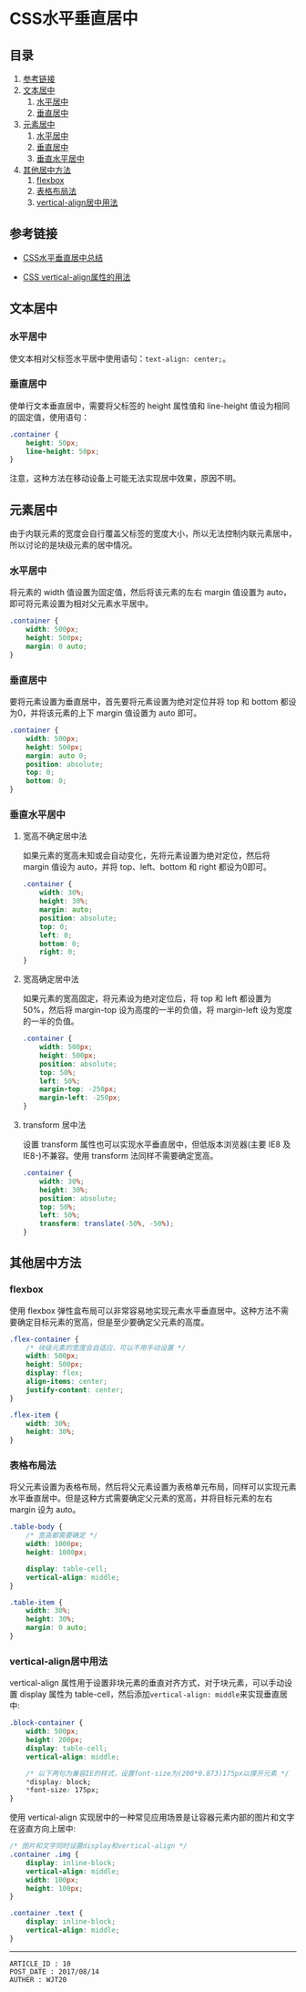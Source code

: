 
# CSS水平垂直居中 #

## 目录 ##

1. [参考链接](#href1)
2. [文本居中](#href2)
    1. [水平居中](#href2-1)
    2. [垂直居中](#href2-2)
3. [元素居中](#href3)
    1. [水平居中](#href3-3)
    2. [垂直居中](#href3-4)
    3. [垂直水平居中](#href3-5)
4. [其他居中方法](#href4)
    1. [flexbox](#href4-6)
    2. [表格布局法](#href4-7)
    3. [vertical-align居中用法](#href4-8)

## <a name="href1">参考链接</a> ##

- [CSS水平垂直居中总结](https://segmentfault.com/a/1190000007765664)

- [CSS vertical-align属性的用法](http://blog.sina.com.cn/s/blog_51048da701018490.html)

## <a name="href2">文本居中</a> ##

### <a name="href2-1">水平居中</a> ###

使文本相对父标签水平居中使用语句：`text-align: center;`。

### <a name="href2-2">垂直居中</a> ###

使单行文本垂直居中，需要将父标签的 height 属性值和 line-height 值设为相同的固定值，使用语句：

```css
.container {
    height: 50px;
    line-height: 50px;
}
```

注意，这种方法在移动设备上可能无法实现居中效果，原因不明。

## <a name="href3">元素居中</a> ##

由于内联元素的宽度会自行覆盖父标签的宽度大小，所以无法控制内联元素居中，所以讨论的是块级元素的居中情况。

### <a name="href3-3">水平居中</a> ###

将元素的 width 值设置为固定值，然后将该元素的左右 margin 值设置为 auto，即可将元素设置为相对父元素水平居中。

```css
.container {
    width: 500px;
    height: 500px;
    margin: 0 auto;
}
```

### <a name="href3-4">垂直居中</a> ###

要将元素设置为垂直居中，首先要将元素设置为绝对定位并将 top 和 bottom 都设为0，并将该元素的上下 margin 值设置为 auto 即可。

```css
.container {
    width: 500px;
    height: 500px;
    margin: auto 0;
    position: absolute;
    top: 0;
    bottom: 0;
}
```

### <a name="href3-5">垂直水平居中</a> ###

1. 宽高不确定居中法

    如果元素的宽高未知或会自动变化，先将元素设置为绝对定位，然后将 margin 值设为 auto，并将 top、left、bottom 和 right 都设为0即可。

    ```css
    .container {
        width: 30%;
        height: 30%;
        margin: auto;
        position: absolute;
        top: 0;
        left: 0;
        bottom: 0;
        right: 0;
    }
    ```

2. 宽高确定居中法

    如果元素的宽高固定，将元素设为绝对定位后，将 top 和 left 都设置为 50%，然后将 margin-top 设为高度的一半的负值，将 margin-left 设为宽度的一半的负值。

    ```css
    .container {
        width: 500px;
        height: 500px;
        position: absolute;
        top: 50%;
        left: 50%;
        margin-top: -250px;
        margin-left: -250px;
    }
    ```

3. transform 居中法

    设置 transform 属性也可以实现水平垂直居中，但低版本浏览器(主要 IE8 及 IE8-)不兼容。使用 transform 法同样不需要确定宽高。

    ```css
    .container {
        width: 30%;
        height: 30%;
        position: absolute;
        top: 50%;
        left: 50%;
        transform: translate(-50%, -50%);
    }
    ```

## <a name="href4">其他居中方法</a> ##

### <a name="href4-6">flexbox</a> ###

使用 flexbox 弹性盒布局可以非常容易地实现元素水平垂直居中。这种方法不需要确定目标元素的宽高，但是至少要确定父元素的高度。

```css
.flex-container {
    /* 块级元素的宽度会自适应，可以不用手动设置 */
    width: 500px;
    height: 500px;
    display: flex;
    align-items: center;
    justify-content: center;
}

.flex-item {
    width: 30%;
    height: 30%;
}
```

### <a name="href4-7">表格布局法</a> ###

将父元素设置为表格布局，然后将父元素设置为表格单元布局，同样可以实现元素水平垂直居中。但是这种方式需要确定父元素的宽高，并将目标元素的左右 margin 设为 auto。

```css
.table-body {
    /* 宽高都需要确定 */
    width: 1000px;
    height: 1000px;

    display: table-cell;
    vertical-align: middle;
}

.table-item {
    width: 30%;
    height: 30%;
    margin: 0 auto;
}
```

### <a name="href4-8">vertical-align居中用法</a> ###

vertical-align 属性用于设置非块元素的垂直对齐方式，对于块元素，可以手动设置 display 属性为 table-cell，然后添加`vertical-align: middle`来实现垂直居中:

```CSS
.block-container {
    width: 500px;
    height: 200px;
    display: table-cell;
    vertical-align: middle;

    /* 以下两句为兼容IE的样式，设置font-size为(200*0.873)175px以撑开元素 */
    *display: block;
    *font-size: 175px;
}
```

使用 vertical-align 实现居中的一种常见应用场景是让容器元素内部的图片和文字在竖直方向上居中:

```CSS
/* 图片和文字同时设置display和vertical-align */
.container .img {
    display: inline-block;
    vertical-align: middle;
    width: 100px;
    height: 100px;
}

.container .text {
    display: inline-block;
    vertical-align: middle;    
}
```

---

```
ARTICLE_ID : 10
POST_DATE : 2017/08/14
AUTHER : WJT20
```

